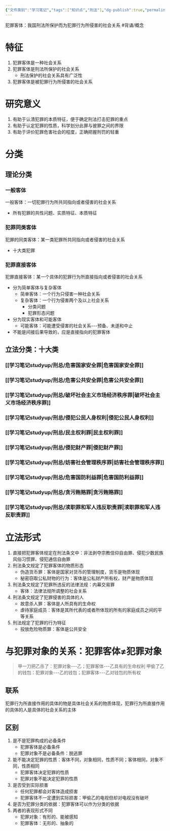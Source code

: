 ```yaml
---
{"文件类别":"学习笔记","tags":["知识点","刑法"],"dg-publish":true,"permalink":"/学习笔记studyup/刑总/犯罪客体/","dgPassFrontmatter":true,"created":"2024-11-01T10:55:11.837+08:00","updated":"2024-11-01T11:02:11.440+08:00"}
---
```


犯罪客体：我国刑法所保护而为犯罪行为所侵害的社会关系 #背诵/概念 
# 特征
1. 犯罪客体是一种社会关系
2. 犯罪客体是刑法所保护的社会关系
	- 刑法保护的社会关系具有广泛性
3. 犯罪客体是被犯罪行为所侵害的社会关系
# 研究意义
1. 有助于认清犯罪的本质特征，便于确定刑法打击犯罪的重点
2. 有助于认定犯罪的性质，科学划分此罪与彼罪之间的界限
3. 有助于评价犯罪危害社会的程度，正确把握刑罚的轻重
# 分类
## 理论分类
### 一般客体
一般客体：一切犯罪行为所共同指向或者侵害的社会关系
- 所有犯罪的共性问题、实质特征、本质特征
### 犯罪同类客体
犯罪的同类客体：某一类犯罪所共同指向或者侵害的社会关系
- 十大类犯罪
### 犯罪直接客体
犯罪直接客体：某一个具体的犯罪行为所直接指向或者侵害的社会关系
- 分为简单客体与复杂客体
	- 简单客体：一个行为只侵害一种社会关系
	- 复杂客体：一个行为侵害两个及以上社会关系
		- 分类问题
		- 犯罪形态问题
- 分为现实客体和可能客体
	- 可能客体：可能遭受侵害的社会关系---预备、未遂和中止
- 不能是间接后果导致的，应是直接指向的犯罪客体
## 立法分类：十大类
### [[学习笔记studyup/刑总/危害国家安全罪\|危害国家安全罪]]
### [[学习笔记studyup/刑总/危害公共安全罪\|危害公共安全罪]]
### [[学习笔记studyup/刑总/破坏社会主义市场经济秩序罪\|破坏社会主义市场经济秩序罪]]
### [[学习笔记studyup/刑总/侵犯公民人身权利\|侵犯公民人身权利]]
### [[学习笔记studyup/刑总/民主权利罪\|民主权利罪]]
### [[学习笔记studyup/刑总/侵犯财产罪\|侵犯财产罪]]
### [[学习笔记studyup/刑总/妨害社会管理秩序罪\|妨害社会管理秩序罪]]
### [[学习笔记studyup/刑总/危害国防利益罪\|危害国防利益罪]]
### [[学习笔记studyup/刑总/贪污贿赂罪\|贪污贿赂罪]]
### [[学习笔记studyup/刑总/渎职罪和军人违反职责罪\|渎职罪和军人违反职责罪]]
# 立法形式
1. 直接把犯罪客体规定在刑法条文中：非法剥夺宗教信仰自由罪、侵犯少数民族风俗习惯罪、侵犯通信自由罪
2. 刑法条文规定了犯罪客体的物质形态
	- 伪造货币罪：客体是国家对货币的管理制度，货币是物质体现
	- 秘密窃取公私财物的行为：客体是公私财产所有权，财产是物质体现
3. 刑法条文规定了犯罪所违反的法律法规：内幕交易罪
	- 客体：法律法规所调整的社会关系
4. 刑法条文规定了犯罪侵害的具体的人
	- 故意杀人罪：客体是人所具有的生命权
	- 虐待家庭成员：客体是其所代表的或者所体现的所有的家庭成员之间的平等关系
5. 刑法规定了犯罪的行为特征
	- 投放危险物质罪：客体是公共安全
# 与犯罪对象的关系：犯罪客体≠犯罪对象
>甲一刀把乙杀了：犯罪对象---乙；犯罪客体---乙具有的生命权利
>甲偷了乙的钱包：犯罪对象---乙的钱包；犯罪客体---乙对钱包的所有权
## 联系
犯罪行为所直接作用的具体的物是具体社会关系的物质体现，犯罪行为所直接作用的具体的人是具体的社会关系的主体
## 区别
1. 是不是犯罪构成的必备条件
	- 犯罪客体是必备条件
	- 犯罪对象不是必备条件：脱逃罪
2. 能不能决定犯罪的性质：客体不同，对象相同，性质不同；客体相同，对象不同，性质相同
	- 犯罪客体决定犯罪的性质
	- 犯罪对象不能决定犯罪的性质
3. 是否受到实际损害
	- 任何犯罪都会对客体造成损害
	- 犯罪客体不一定遭到实际损害：甲偷乙的电视但却对电视没有破坏
4. 是否为犯罪分类的依据：犯罪客体可以作为分类的依据
5. 两者的表现形式不同
	- 犯罪对象：有形的、能被感知
	- 犯罪客体：无形的、抽象的